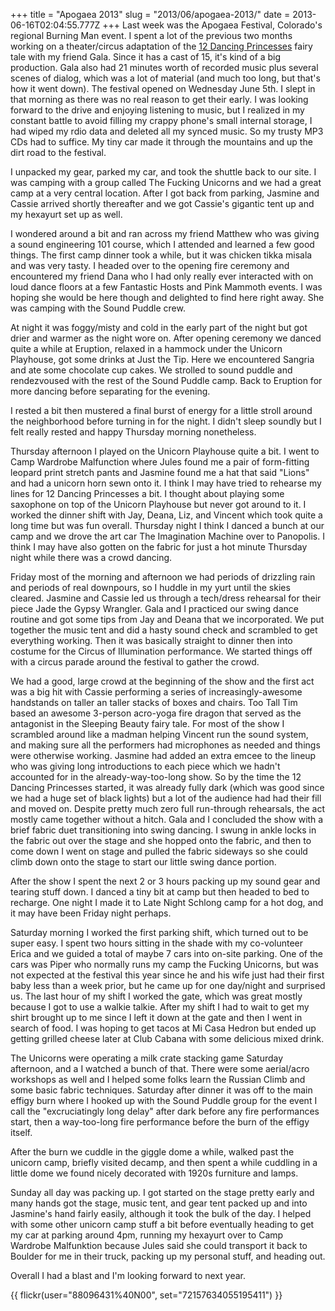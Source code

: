 +++
title = "Apogaea 2013"
slug = "2013/06/apogaea-2013/"
date = 2013-06-16T02:04:55.777Z
+++
Last week was the Apogaea Festival, Colorado's regional Burning Man event. I spent a lot of the previous two months working on a theater/circus adaptation of the [12 Dancing Princesses](http://en.wikipedia.org/wiki/The_Twelve_Dancing_Princesses) fairy tale with my friend Gala. Since it has a cast of 15, it's kind of a big production. Gala also had 21 minutes worth of recorded music plus several scenes of dialog, which was a lot of material (and much too long, but that's how it went down). The festival opened on Wednesday June 5th. I slept in that morning as there was no real reason to get their early. I was looking forward to the drive and enjoying listening to music, but I realized in my constant battle to avoid filling my crappy phone's small internal storage, I had wiped my rdio data and deleted all my synced music. So my trusty MP3 CDs had to suffice. My tiny car made it through the mountains and up the dirt road to the festival.

I unpacked my gear, parked my car, and took the shuttle back to our site. I was camping with a group called The Fucking Unicorns and we had a great camp at a very central location. After I got back from parking, Jasmine and Cassie arrived shortly thereafter and we got Cassie's gigantic tent up and my hexayurt set up as well.

I wondered around a bit and ran across my friend Matthew who was giving a sound engineering 101 course, which I attended and learned a few good things. The first camp dinner took a while, but it was chicken tikka misala and was very tasty. I headed over to the opening fire ceremony and encountered my friend Dana who I had only really ever interacted with on loud dance floors at a few Fantastic Hosts and Pink Mammoth events. I was hoping she would be here though and delighted to find here right away. She was camping with the Sound Puddle crew.

At night it was foggy/misty and cold in the early part of the night but got drier and warmer as the night wore on. After opening ceremony we danced quite a while at Eruption, relaxed in a hammock under the Unicorn Playhouse, got some drinks at Just the Tip. Here we encountered Sangria and ate some chocolate cup cakes. We strolled to sound puddle and rendezvoused with the rest of the Sound Puddle camp. Back to Eruption for more dancing before separating for the evening.

I rested a bit then mustered a final burst of energy for a little stroll around the neighborhood before turning in for the night. I didn't sleep soundly but I felt really rested and happy Thursday morning nonetheless.

Thursday afternoon I played on the Unicorn Playhouse quite a bit. I went to Camp Wardrobe Malfunction where Jules found me a pair of form-fitting leopard print stretch pants and Jasmine found me a hat that said "Lions" and had a unicorn horn sewn onto it. I think I may have tried to rehearse my lines for 12 Dancing Princesses a bit. I thought about playing some saxophone on top of the Unicorn Playhouse but never got around to it. I worked the dinner shift with Jay, Deana, Liz, and Vincent which took quite a long time but was fun overall. Thursday night I think I danced a bunch at our camp and we drove the art car The Imagination Machine over to Panopolis. I think I may have also gotten on the fabric for just a hot minute Thursday night while there was a crowd dancing.

Friday most of the morning and afternoon we had periods of drizzling rain and periods of real downpours, so I huddle in my yurt until the skies cleared. Jasmine and Cassie led us through a tech/dress rehearsal for their piece Jade the Gypsy Wrangler. Gala and I practiced our swing dance routine and got some tips from Jay and Deana that we incorporated. We put together the music tent and did a hasty sound check and scrambled to get everything working. Then it was basically straight to dinner then into costume for the Circus of Illumination performance. We started things off with a circus parade around the festival to gather the crowd.

We had a good, large crowd at the beginning of the show and the first act was a big hit with Cassie performing a series of increasingly-awesome handstands on taller an taller stacks of boxes and chairs. Too Tall Tim based an awesome 3-person acro-yoga fire dragon that served as the antagonist in the Sleeping Beauty fairy tale. For most of the show I scrambled around like a madman helping Vincent run the sound system, and making sure all the performers had microphones as needed and things were otherwise working. Jasmine had added an extra emcee to the lineup who was giving long introductions to each piece which we hadn't accounted for in the already-way-too-long show. So by the time the 12 Dancing Princesses started, it was already fully dark (which was good since we had a huge set of black lights) but a lot of the audience had had their fill and moved on. Despite pretty much zero full run-through rehearsals, the act mostly came together without a hitch. Gala and I concluded the show with a brief fabric duet transitioning into swing dancing. I swung in ankle locks in the fabric out over the stage and she hopped onto the fabric, and then to come down I went on stage and pulled the fabric sideways so she could climb down onto the stage to start our little swing dance portion.

After the show I spent the next 2 or 3 hours packing up my sound gear and tearing stuff down. I danced a tiny bit at camp but then headed to bed to recharge. One night I made it to Late Night Schlong camp for a hot dog, and it may have been Friday night perhaps.

Saturday morning I worked the first parking shift, which turned out to be super easy. I spent two hours sitting in the shade with my co-volunteer Erica and we guided a total of maybe 7 cars into on-site parking. One of the cars was Piper who normally runs my camp the Fucking Unicorns, but was not expected at the festival this year since he and his wife just had their first baby less than a week prior, but he came up for one day/night and surprised us. The last hour of my shift I worked the gate, which was great mostly because I got to use a walkie talkie. After my shift I had to wait to get my shirt brought up to me since I left it down at the gate and then I went in search of food. I was hoping to get tacos at Mi Casa Hedron but ended up getting grilled cheese later at Club Cabana with some delicious mixed drink.

The Unicorns were operating a milk crate stacking game Saturday afternoon, and a I watched a bunch of that. There were some aerial/acro workshops as well and I helped some folks learn the Russian Climb and some basic fabric techniques. Saturday after dinner it was off to the main effigy burn where I hooked up with the Sound Puddle group for the event I call the "excruciatingly long delay" after dark before any fire performances start, then a way-too-long fire performance before the burn of the effigy itself.

After the burn we cuddle in the giggle dome a while, walked past the unicorn camp, briefly visited decamp, and then spent a while cuddling in a little dome we found nicely decorated with 1920s furniture and lamps.

Sunday all day was packing up. I got started on the stage pretty early and many hands got the stage, music tent, and gear tent packed up and into Jasmine's hand fairly easily, although it took the bulk of the day. I helped with some other unicorn camp stuff a bit before eventually heading to get my car at parking around 4pm, running my hexayurt over to Camp Wardrobe Malfunktion because Jules said she could transport it back to Boulder for me in their truck, packing up my personal stuff, and heading out.

Overall I had a blast and I'm looking forward to next year.

{{ flickr(user="88096431%40N00", set="72157634055195411") }}
